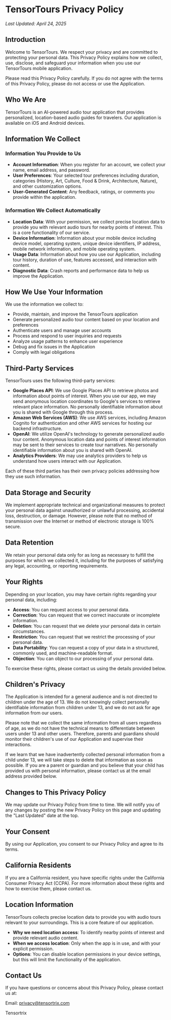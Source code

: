 # TensorTours Privacy Policy

_Last Updated: April 24, 2025_

## Introduction

Welcome to TensorTours. We respect your privacy and are committed to protecting your personal data. This Privacy Policy explains how we collect, use, disclose, and safeguard your information when you use our TensorTours mobile application.

Please read this Privacy Policy carefully. If you do not agree with the terms of this Privacy Policy, please do not access or use the Application.

## Who We Are

TensorTours is an AI-powered audio tour application that provides personalized, location-based audio guides for travelers. Our application is available on iOS and Android devices.

## Information We Collect

### Information You Provide to Us

- **Account Information**: When you register for an account, we collect your name, email address, and password.
- **User Preferences**: Your selected tour preferences including duration, categories (History, Art, Culture, Food & Drink, Architecture, Nature), and other customization options.
- **User-Generated Content**: Any feedback, ratings, or comments you provide within the application.

### Information We Collect Automatically

- **Location Data**: With your permission, we collect precise location data to provide you with relevant audio tours for nearby points of interest. This is a core functionality of our service.
- **Device Information**: Information about your mobile device including device model, operating system, unique device identifiers, IP address, mobile network information, and mobile operating system.
- **Usage Data**: Information about how you use our Application, including tour history, duration of use, features accessed, and interaction with content.
- **Diagnostic Data**: Crash reports and performance data to help us improve the Application.

## How We Use Your Information

We use the information we collect to:

- Provide, maintain, and improve the TensorTours application
- Generate personalized audio tour content based on your location and preferences
- Authenticate users and manage user accounts
- Process and respond to user inquiries and requests
- Analyze usage patterns to enhance user experience
- Debug and fix issues in the Application
- Comply with legal obligations

## Third-Party Services

TensorTours uses the following third-party services:

- **Google Places API**: We use Google Places API to retrieve photos and information about points of interest. When you use our app, we may send anonymous location coordinates to Google's services to retrieve relevant place information. No personally identifiable information about you is shared with Google through this process.
- **Amazon Web Services (AWS)**: We use AWS services, including Amazon Cognito for authentication and other AWS services for hosting our backend infrastructure.
- **OpenAI**: We utilize OpenAI's technology to generate personalized audio tour content. Anonymous location data and points of interest information may be sent to their services to create tour narratives. No personally identifiable information about you is shared with OpenAI.
- **Analytics Providers**: We may use analytics providers to help us understand how users interact with our Application.

Each of these third parties has their own privacy policies addressing how they use such information.

## Data Storage and Security

We implement appropriate technical and organizational measures to protect your personal data against unauthorized or unlawful processing, accidental loss, destruction, or damage. However, please note that no method of transmission over the Internet or method of electronic storage is 100% secure.

## Data Retention

We retain your personal data only for as long as necessary to fulfill the purposes for which we collected it, including for the purposes of satisfying any legal, accounting, or reporting requirements.

## Your Rights

Depending on your location, you may have certain rights regarding your personal data, including:

- **Access**: You can request access to your personal data.
- **Correction**: You can request that we correct inaccurate or incomplete information.
- **Deletion**: You can request that we delete your personal data in certain circumstances.
- **Restriction**: You can request that we restrict the processing of your personal data.
- **Data Portability**: You can request a copy of your data in a structured, commonly used, and machine-readable format.
- **Objection**: You can object to our processing of your personal data.

To exercise these rights, please contact us using the details provided below.

## Children's Privacy

The Application is intended for a general audience and is not directed to children under the age of 13. We do not knowingly collect personally identifiable information from children under 13, and we do not ask for age information from our users.

Please note that we collect the same information from all users regardless of age, as we do not have the technical means to differentiate between users under 13 and other users. Therefore, parents and guardians should monitor their children's use of our Application and supervise their interactions.

If we learn that we have inadvertently collected personal information from a child under 13, we will take steps to delete that information as soon as possible. If you are a parent or guardian and you believe that your child has provided us with personal information, please contact us at the email address provided below.

## Changes to This Privacy Policy

We may update our Privacy Policy from time to time. We will notify you of any changes by posting the new Privacy Policy on this page and updating the "Last Updated" date at the top.

## Your Consent

By using our Application, you consent to our Privacy Policy and agree to its terms.

## California Residents

If you are a California resident, you have specific rights under the California Consumer Privacy Act (CCPA). For more information about these rights and how to exercise them, please contact us.

## Location Information

TensorTours collects precise location data to provide you with audio tours relevant to your surroundings. This is a core feature of our application.

- **Why we need location access**: To identify nearby points of interest and provide relevant audio content.
- **When we access location**: Only when the app is in use, and with your explicit permission.
- **Options**: You can disable location permissions in your device settings, but this will limit the functionality of the application.

## Contact Us

If you have questions or concerns about this Privacy Policy, please contact us at:

Email: privacy@tensortrix.com

Tensortrix

